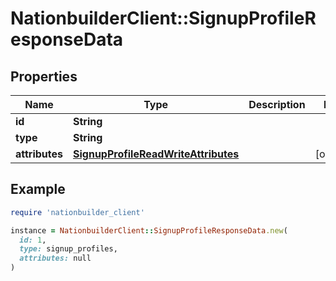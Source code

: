 # NationbuilderClient::SignupProfileResponseData

## Properties

| Name | Type | Description | Notes |
| ---- | ---- | ----------- | ----- |
| **id** | **String** |  |  |
| **type** | **String** |  |  |
| **attributes** | [**SignupProfileReadWriteAttributes**](SignupProfileReadWriteAttributes.md) |  | [optional] |

## Example

```ruby
require 'nationbuilder_client'

instance = NationbuilderClient::SignupProfileResponseData.new(
  id: 1,
  type: signup_profiles,
  attributes: null
)
```

